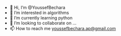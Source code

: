 - 👋 Hi, I’m @YoussefBechara
- 👀 I’m interested in algorithms
- 🌱 I’m currently learning python
- 💞️ I’m looking to collaborate on ...
- 📫 How to reach me  youssefbechara.ap@gmail.com

<!---
YoussefBechara/YoussefBechara is a ✨ special ✨ repository because its `README.md` (this file) appears on your GitHub profile.
You can click the Preview link to take a look at your changes.
--->

